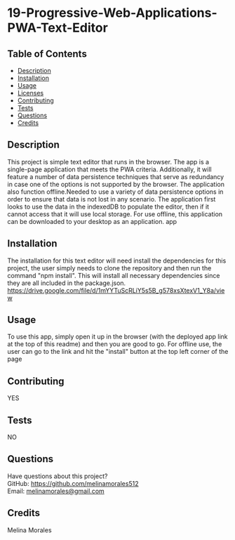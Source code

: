 # 19-Progressive-Web-Applications-PWA-Text-Editor

  
    
## Table of Contents
* [Description](#description)
* [Installation](#installation)
* [Usage](#usage)
* [Licenses](#licenses)
* [Contributing](#contributing)
* [Tests](#tests)
* [Questions](#questions)
* [Credits](#credits)

## Description
This project is simple text editor that runs in the browser. The app is a single-page application that meets the PWA criteria. Additionally, it will feature a number of data persistence techniques that serve as redundancy in case one of the options is not supported by the browser. 
The application also function offline.Needed to use a variety of data persistence options in order to ensure that data is not lost in any scenario. The application first looks to use the data in the indexedDB to populate the editor, then if it cannot access that it will use local storage. 
For use offline, this application can be downloaded to your desktop as an application. app

## Installation

The installation for this text editor will need  install the dependencies for this project, the user simply needs to clone the repository and then run the command "npm install". This will install all necessary dependencies since they are all included in the package.json.
https://drive.google.com/file/d/1mYYTuScRLiY5s5B_g578xsXtexV1_Y8a/view

## Usage
To use this app, simply open it up in the browser (with the deployed app link at the top of this readme) and then you are good to go. For offline use, the user can go to the link and hit the "install" button at the top left corner of the page

## Contributing
YES
## Tests
NO
## Questions
Have questions about this project?  
GitHub: https://github.com/melinamorales512  
Email: melinamorales@gmail.com
## Credits
Melina Morales
